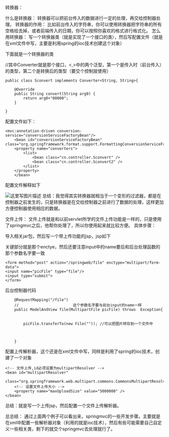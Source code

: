 ﻿转换器：

什么是转换器：
转换器可以把前台传入的数据进行一定的处理，再交给控制器处理。
转换器的作用：
比如前台传入的字符串，你可以使用转换器把字符串的所有空格给去掉，或者前端传入的日期，你可以按照你喜欢的格式进行格式化。
怎么用转换器：
写一个转换器类（就是实现了一个接口的类），然后写配置文件（就是在xml文件中写，主要是利用spring的ioc技术创建这个对象）

下面就是一个转换器的类

//其中Converter就是那个接口，<,>中的两个泛型，第一个是传入时（前台传入）的类型，第二个是转换后的类型（要交个控制层使用）

```
public class Sconvert implements Converter<String, String>{

	@Override
	public String convert(String arg0) {
		return arg0+"00000";
	}

}
```


配置文件如下：


	

```
<mvc:annotation-driven conversion-service="conversionServiceFactoryBean"/>
	<bean id="conversionServiceFactoryBean" class="org.springframework.format.support.FormattingConversionServiceFactoryBean">
	<property name="converters">
		<list>
			<bean class="cn.controller.Sconvert" />
			<bean class="cn.controller.Sconvert2" />
		</list>
	</property>
	</bean>
```


配置文件解释如下

![这里写图片描述](https://img-blog.csdn.net/20180502144332557?watermark/2/text/aHR0cHM6Ly9ibG9nLmNzZG4ubmV0L3FxXzI4ODg4ODM3/font/5a6L5L2T/fontsize/400/fill/I0JBQkFCMA==/dissolve/70)
总结：我觉得其实转换器就相当于一个变形的过滤器，都是在控制器之前发生的，只是转换器是在交给控制器之前进行了数据的处理，这样更加方便控制器使用相应的数据。

文件上传：
文件上传就是和以前servlet所学的文件上传功能是一样的，只是使用了springmvc之后，他帮你处理了，所以你使用起来就比较方便。
具体步骤：

导入相关jar包，然后写一个带上传功能的jsp，jsp如下

关键部分就是那个enctye，然后还要注意input中的name要后和后台处理函数的那个参数名字要一致

```
<form method="post" action="/springweb/file" enctype="multipart/form-data">
<input name="picFile" type="file"/>
<input type="submit">
</form>
```

后台控制器代码

```
	@RequestMapping("/file")
	//                        这个参数名字要与前台input的name一样
	public ModelAndView file(MultipartFile picFile) throws  Exception{
		
		
		picFile.transferTo(new File("")); //可以把图片转存到一个文件中
	
		
		
	}
```

配置上传解析器，这个还是在xml文件中写，同样是利用了spring的ioc技术，创建了一个对象

```
<!-- 文件上传,id必须设置为multipartResolver -->
<bean id="multipartResolver"
	class="org.springframework.web.multipart.commons.CommonsMultipartResolver">
	<!-- 设置文件上传大小 -->
	<property name="maxUploadSize" value="5000000" />
</bean>
```

总结：就是写一个上传jsp，然后配置一个文件上传解析器。

总总结：
通过上面两个例子可以看出来，springmvc的一些开发步骤。主要就是在xml中配置一些解析器对象（利用的就是ioc技术），然后有些可能需要自己自定义一些相关类，剩下的就交个springmvc去处理就行了。
